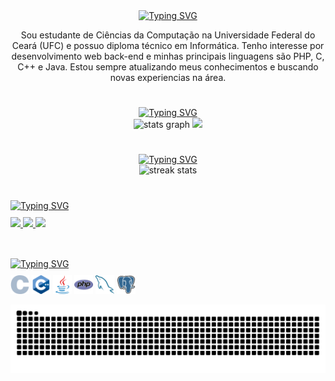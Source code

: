 <div align="center">
  <a href="https://git.io/typing-svg"><img src="https://readme-typing-svg.demolab.com?font=Fira+Code&duration=4000&pause=4000&color=CE877F&center=true&vCenter=true&lines=%E2%82%8A%CB%9A%E2%9C%A7%EA%92%B0Ol%C3%A1%2C+sou+a+Clara!!%EA%92%B1%E2%82%8A%CB%9A%E2%9C%A7" alt="Typing SVG" /></a>
</div>
<p align="center">Sou estudante de Ciências da Computação na Universidade Federal do Ceará (UFC) e possuo diploma técnico em Informática. Tenho interesse por desenvolvimento web back-end e minhas principais linguagens são PHP, C, C++ e Java. Estou sempre atualizando meus conhecimentos e buscando novas experiencias na área.

#
<div align="center">
  <a href="https://git.io/typing-svg"><img src="https://readme-typing-svg.demolab.com?font=Fira+Code&duration=1&pause=1&color=CE877F&center=true&repeat=false&width=435&lines=%E2%82%8A%CB%9A%E2%9C%A7%EA%92%B0Stats%3A+" alt="Typing SVG" /></a>
  
<div align="center">
    <img src="https://github-readme-stats.vercel.app/api?username=claraa908&show_icons=true&theme=date_night&rank_icon=github" height="150" alt="stats graph" />
    <img height=150 src="https://github-readme-stats.vercel.app/api/top-langs?username=claraa908&layout=compact&langs_count=8&theme=date_night" />
</div>

#
<div align="center">
  <a href="https://git.io/typing-svg"><img src="https://readme-typing-svg.demolab.com?font=Fira+Code&duration=1&pause=1&color=CE877F&center=true&repeat=false&width=435&lines=%E2%82%8A%CB%9A%E2%9C%A7%EA%92%B0Commits%3A+" alt="Typing SVG" />
  </a>

<div align="center">
    <img src="https://github-readme-streak-stats.herokuapp.com/?user=claraa908&theme=date_night" alt="streak stats" />
</div>

#

<img align="right" alt="" height="190px" src="https://data.bloggif.com/distant/user/store/9/6/2/c/14423b6df8e36d6b641bd8cf2d53c269.gif">

<div align="left">
  <a href="https://git.io/typing-svg">
    <img src="https://readme-typing-svg.demolab.com?font=Fira+Code&duration=1&pause=1&color=CE877F&center=false&repeat=false&width=435&lines=%E2%82%8A%CB%9A%E2%9C%A7%EA%92%B0Contato%3A+" alt="Typing SVG" />
  </a>

  <div style="margin: 10px 0;">
    <a href="https://www.instagram.com/imnot__claire/" target="_blank">
      <img src="https://img.shields.io/badge/-Instagram-000?style=for-the-badge&logo=instagram&logoColor=FFF&color=CE877F">
    </a>
    <a href="mailto:claracruz.fac12@gmail.com" target="_blank">
      <img src="https://img.shields.io/badge/-Email-000?style=for-the-badge&logo=microsoft-outlook&logoColor=CE877F&color=CE877F">
    </a>
    <a href="https://www.linkedin.com/in/clara-cruz-b6b093263" target="_blank">
      <img src="https://img.shields.io/badge/-LinkedIn-000?style=for-the-badge&logo=linkedin&logoColor=CE877F&color=CE877F">
    </a>
  </div>
</div>

<br>

<div align="left" style="margin-top: 20px;">
  <a href="https://git.io/typing-svg">
    <img src="https://readme-typing-svg.demolab.com?font=Fira+Code&duration=1&pause=1&color=CE877F&center=false&repeat=false&width=435&lines=%E2%82%8A%CB%9A%E2%9C%A7%EA%92%B0Linguagens%3A+" alt="Typing SVG" />
  </a>

  <div style="margin-top: 10px;">
    <img alt="Clara-C" height="30" width="30" src="https://raw.githubusercontent.com/devicons/devicon/master/icons/c/c-original.svg">
    <img alt="Clara-C++" height="30" width="30" src="https://raw.githubusercontent.com/devicons/devicon/master/icons/cplusplus/cplusplus-original.svg">
    <img alt="Clara-Java" height="30" width="30" src="https://raw.githubusercontent.com/devicons/devicon/master/icons/java/java-original.svg">
    <img alt="Clara-PHP" height="30" width="30" src="https://raw.githubusercontent.com/devicons/devicon/master/icons/php/php-original.svg">
    <img alt="Clara-MySQL" height="30" width="30" src="https://raw.githubusercontent.com/devicons/devicon/master/icons/mysql/mysql-original.svg">
    <img alt="Clara-PostgreSQL" height="30" width="30" src="https://raw.githubusercontent.com/devicons/devicon/master/icons/postgresql/postgresql-original.svg">
  </div>
</div>

![snake](https://raw.githubusercontent.com/claraa908/claraa908/output/github-snake.svg)
